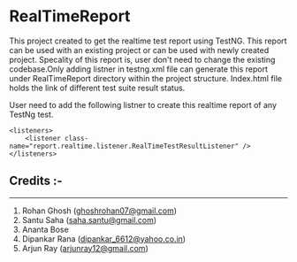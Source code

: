 # RealTimeReport
This project created to get the realtime test report using TestNG. This report can be used with an existing project or can be used with newly created project. Specality of this report is, user don't need to change the existing codebase.Only adding listner in testng.xml file can generate this report under RealTimeReport directory within the project structure. Index.html file holds the link of different test suite result status.

User need to add the following listner to create this realtime report of any TestNg test.

	<listeners>
		<listener class-name="report.realtime.listener.RealTimeTestResultListener" />
	</listeners>

Credits :-
--------------------------------
--------------------------------
1. Rohan Ghosh (ghoshrohan07@gmail.com)
2. Santu Saha (saha.santu@gmail.com)
3. Ananta Bose
4. Dipankar Rana (dipankar_6612@yahoo.co.in)
5. Arjun Ray (arjunray12@gmail.com)
